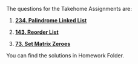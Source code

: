 The questions for the Takehome Assignments are:

1. [**234. Palindrome Linked List**](https://leetcode.com/problems/palindrome-linked-list/description/)

2. [**143. Reorder List**](https://leetcode.com/problems/reorder-list/description/)

3. [**73. Set Matrix Zeroes**](https://leetcode.com/problems/set-matrix-zeroes/description/)


You can find the solutions in Homework Folder.